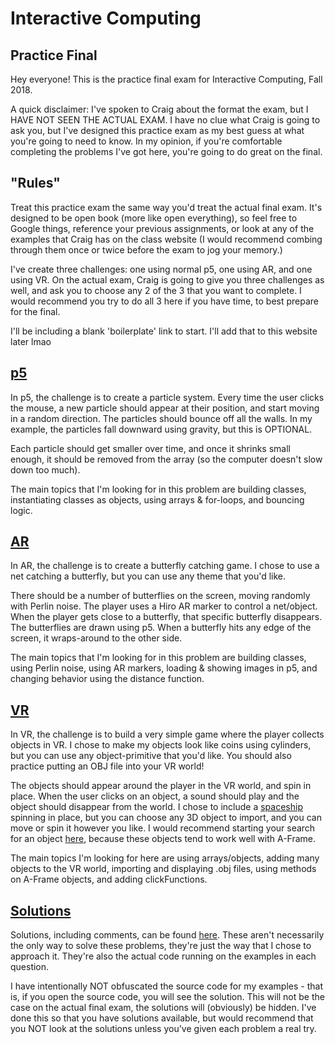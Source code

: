 # Interactive Computing
## Practice Final

Hey everyone! This is the practice final exam for Interactive Computing, Fall 2018.

A quick disclaimer: I've spoken to Craig about the format the exam, but I HAVE NOT SEEN THE ACTUAL EXAM. I have no clue what Craig is going to ask you, but I've designed this practice exam as my best guess at what you're going to need to know. In my opinion, if you're comfortable completing the problems I've got here, you're going to do great on the final.

## "Rules"

Treat this practice exam the same way you'd treat the actual final exam. It's designed to be open book (more like open everything), so feel free to Google things, reference your previous assignments, or look at any of the examples that Craig has on the class website (I would recommend combing through them once or twice before the exam to jog your memory.)

I've create three challenges: one using normal p5, one using AR, and one using VR. On the actual exam, Craig is going to give you three challenges as well, and ask you to choose any 2 of the 3 that you want to complete. I would recommend you try to do all 3 here if you have time, to best prepare for the final.

I'll be including a blank 'boilerplate' link to start. I'll add that to this website later lmao

## [p5](p5)

In p5, the challenge is to create a particle system. Every time the user clicks the mouse, a new particle should appear at their position, and start moving in a random direction. The particles should bounce off all the walls. In my example, the particles fall downward using gravity, but this is OPTIONAL.

Each particle should get smaller over time, and once it shrinks small enough, it should be removed from the array (so the computer doesn't slow down too much).

The main topics that I'm looking for in this problem are building classes, instantiating classes as objects, using arrays & for-loops, and bouncing logic.

## [AR](ar)

In AR, the challenge is to create a butterfly catching game. I chose to use a net catching a butterfly, but you can use any theme that you'd like.

There should be a number of butterflies on the screen, moving randomly with Perlin noise. The player uses a Hiro AR marker to control a net/object. When the player gets close to a butterfly, that specific butterfly disappears. The butterflies are drawn using p5. When a butterfly hits any edge of the screen, it wraps-around to the other side.

The main topics that I'm looking for in this problem are building classes, using Perlin noise, using AR markers, loading & showing images in p5, and changing behavior using the distance function.

## [VR](vr)

In VR, the challenge is to build a very simple game where the player collects objects in VR. I chose to make my objects look like coins using cylinders, but you can use any object-primitive that you'd like. You should also practice putting an OBJ file into your VR world!

The objects should appear around the player in the VR world, and spin in place. When the user clicks on an object, a sound should play and the object should disappear from the world. I chose to include a [spaceship](https://poly.google.com/view/fojR5i3h_nh) spinning in place, but you can choose any 3D object to import, and you can move or spin it however you like. I would recommend starting your search for an object [here](https://poly.google.com/user/4aEd8rQgKu2), because these objects tend to work well with A-Frame.

The main topics I'm looking for here are using arrays/objects, adding many objects to the VR world, importing and displaying .obj files, using methods on A-Frame objects, and adding clickFunctions.

## [Solutions](https://github.com/willmonahan/interactive-practice)

Solutions, including comments, can be found [here](https://github.com/willmonahan/interactive-practice). These aren't necessarily the only way to solve these problems, they're just the way that I chose to approach it. They're also the actual code running on the examples in each question.

I have intentionally NOT obfuscated the source code for my examples - that is, if you open the source code, you will see the solution. This will not be the case on the actual final exam, the solutions will (obviously) be hidden. I've done this so that you have solutions available, but would recommend that you NOT look at the solutions unless you've given each problem a real try.